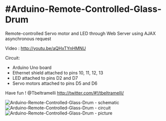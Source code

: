 #Arduino-Remote-Controlled-Glass-Drum
======================

Remote-controlled Servo motor and LED through Web Server
using AJAX asynchronous request

Video : <http://youtu.be/aQHxTYnHMNU>

Circuit:
 * Arduino Uno board
 * Ethernet shield attached to pins 10, 11, 12, 13
 * LED attached to pins D2 and D7
 * Servo motors attached to pins D5 and D6
 
Have fun !
@Tbeltramelli <http://twitter.com/#!/tbeltramelli/>

![Arduino-Remote-Controlled-Glass-Drum - schematic](https://raw.github.com/tonybeltramelli/Arduino-Remote-Controlled-Glass-Drum/master/servoThroughWebServer/schematic.jpg)
![Arduino-Remote-Controlled-Glass-Drum - circuit](https://raw.github.com/tonybeltramelli/Arduino-Remote-Controlled-Glass-Drum/master/servoThroughWebServer/circuit.jpg)
![Arduino-Remote-Controlled-Glass-Drum - picture](https://raw.github.com/tonybeltramelli/Arduino-Remote-Controlled-Glass-Drum/master/servoThroughWebServer/picture.jpg)